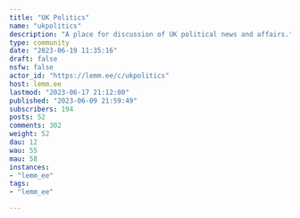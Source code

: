 ```yaml
---
title: "UK Politics" 
name: "ukpolitics"
description: "A place for discussion of UK political news and affairs."
type: community
date: "2023-06-19 11:35:16"
draft: false
nsfw: false
actor_id: "https://lemm.ee/c/ukpolitics"
host: lemm.ee
lastmod: "2023-06-17 21:12:00"
published: "2023-06-09 21:59:49"
subscribers: 194
posts: 52
comments: 302
weight: 52
dau: 12
wau: 55
mau: 58
instances:
- "lemm_ee"
tags: 
- "lemm_ee"

---
```

